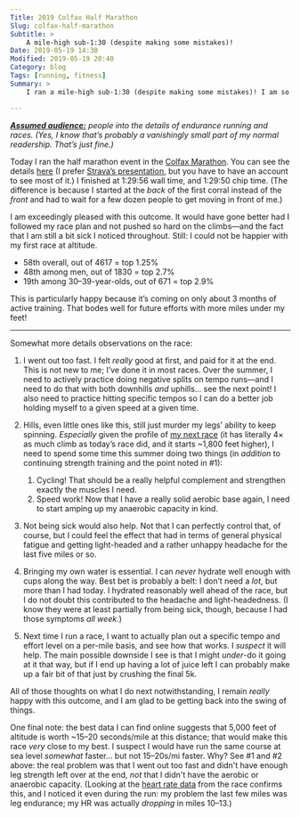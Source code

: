 ```yaml
---
Title: 2019 Colfax Half Marathon
Slug: colfax-half-marathon
Subtitle: >
    A mile-high sub-1:30 (despite making some mistakes)!
Date: 2019-05-19 14:30
Modified: 2019-05-19 20:40
Category: blog
Tags: [running, fitness]
Summary: >
    I ran a mile-high sub-1:30 (despite making some mistakes)! I am so very happy with this outcome—though of course I’m already thinking about how to beat it in my next race.

---
```


<i><b>[Assumed audience:][aa]</b> people into the details of endurance running and races. (Yes, I know that’s probably a vanishingly small part of my normal readership. That’s just fine.)</i>

[aa]: https://www.chriskrycho.com/2018/assumed-audiences.html

Today I ran the half marathon event in the [Colfax Marathon][colfax]. You can see the details [here][ra] (I prefer [Strava’s presentation][strava], but you have to have an account to see most of it.) I finished at 1:29:56 wall time, and 1:29:50 chip time. (The difference is because I started at the *back* of the first corral instead of the *front* and had to wait for a few dozen people to get moving in front of me.)

[colfax]: https://www.runcolfax.org
[ra]: https://www.runningahead.com/logs/2667b469aeda433382cbcc8ed413d964/workouts/b6d8515e11024cd5badd240ef0515b11
[strava]: https://www.strava.com/activities/2380401838/overview

I am exceedingly pleased with this outcome. It would have gone better had I followed my race plan and not pushed so hard on the climbs—and the fact that I am still a bit sick I noticed throughout. Still: I could not be happier with my first race at altitude.

- 58th overall, out of 4617 = top 1.25%
- 48th among men, out of 1830 = top 2.7%
- 19th among 30–39-year-olds, out of 671 = top 2.9%

This is particularly happy because it’s coming on only about 3 months of active training. That bodes well for future efforts with more miles under my feet!

---

Somewhat more details observations on the race:

1. I went out too fast. I felt *really* good at first, and paid for it at the end. This is not new to me; I’ve done it in most races. Over the summer, I need to actively practice doing negative splits on tempo runs—and I need to do that with both downhills *and* uphills… see the next point! I also need to practice hitting specific tempos so I can do a better job holding myself to a given speed at a given time.

2. Hills, even little ones like this, still just murder my legs’ ability to keep spinning. *Especially* given the profile of [my next race][plhm] (it has literally 4× as much climb as today’s race did, and it starts ~1,800 feet higher), I need to spend some time this summer doing two things (in *addition* to continuing strength training and the point noted in #1):
    1. Cycling! That should be a really helpful complement and strengthen exactly the muscles I need.
    2. Speed work! Now that I have a really solid aerobic base again, I need to start amping up my anaerobic capacity in kind.

3. Not being sick would also help. Not that I can perfectly control that, of course, but I could feel the effect that had in terms of general physical fatigue and getting light-headed and a rather unhappy headache for the last five miles or so.

4. Bringing my own water is essential. I can *never* hydrate well enough with cups along the way. Best bet is probably a belt: I don’t need a *lot*, but more than I had today. I hydrated reasonably well ahead of the race, but I do not doubt this contributed to the headache and light-headedness. (I know they were at least partially from being sick, though, because I had those symptoms *all week*.)

5. Next time I run a race, I want to actually plan out a specific tempo and effort level on a per-mile basis, and see how that works. I *suspect* it will help. The main possible downside I see is that I might *under*-do it going at it that way, but if I end up having a lot of juice left I can probably make up a fair bit of that just by crushing the final 5k.

All of those thoughts on what I do next notwithstanding, I remain *really* happy with this outcome, and I am glad to be getting back into the swing of things.

One final note: the best data I can find online suggests that 5,000 feet of altitude is worth ~15–20 seconds/mile at this distance; that would make this race *very* close to my best. I suspect I would have run the same course at sea level *somewhat* faster… but not 15–20s/mi faster. Why? See #1 and #2 above: the real problem was that I went out too fast and didn't have enough leg strength left over at the end, *not* that I didn't have the aerobic or anaerobic capacity. (Looking at the [heart rate data][hr] from the race confirms this, and I noticed it even during the run: my problem the last few miles was leg endurance; my HR was actually *dropping* in miles 10–13.)

[plhm]: https://www.strava.com/routes/18686447
[hr]: https://www.strava.com/activities/2380401838/overview
